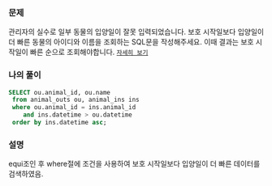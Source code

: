 ### 문제
관리자의 실수로 일부 동물의 입양일이 잘못 입력되었습니다. 보호 시작일보다 입양일이 더 빠른 동물의 아이디와 이름을 조회하는 SQL문을 작성해주세요. 이때 결과는 보호 시작일이 빠른 순으로 조회해야합니다. [`자세히 보기`](https://programmers.co.kr/learn/courses/30/lessons/59043)

### 나의 풀이
```sql
SELECT ou.animal_id, ou.name
 from animal_outs ou, animal_ins ins
 where ou.animal_id = ins.animal_id
    and ins.datetime > ou.datetime
 order by ins.datetime asc;
```

### 설명
equi조인 후 where절에 조건을 사용하여 보호 시작일보다 입양일이 더 빠른 데이터를 검색하였음.